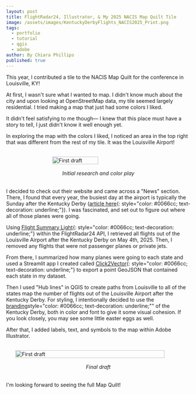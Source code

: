 ```yaml
---
layout: post
title: FlightRadar24, Illustrator, & My 2025 NACIS Map Quilt Tile
image: /assets/images/KentuckyDerbyFlights_NACIS2025_Print.png
tags:
  - portfolio
  - tutorial
  - qgis
  - adobe
author: By Chiara Phillips
published: true
---
```

<style>
/* Heading 1 styling */
.prose h1 {
  text-align: center !important;
  font-size: 2rem !important;
  padding-top: 2rem !important;
  margin-bottom: 1.5rem !important;
}

/* Heading 2 styling */
.prose h2 {
  text-align: center !important;
  font-size: 1.5rem !important;
  padding-top: 1.5rem !important;
  margin-bottom: 1.5rem !important;
}
</style>
This year, I contributed a tile to the NACIS Map Quilt for the conference in Louisville, KY!

At first, I wasn't sure what I wanted to map. I didn't know much about the city
and upon looking at OpenStreetMap data, my tile seemed largely residential. I tried making a map that just had some colors I liked. 

It didn't feel satisfying to me though— I knew that this place must have a story to tell, I just didn't know it well enough yet.

In exploring the map with the colors I liked, I noticed an area in the top right that was different from the rest of my tile. It was the Louisville Airport! 

<br>
<div style="display: flex; justify-content: center;">
<img src="/assets/images/mapquilt_first_attempt.png" alt="First draft" style="width: 50%; max-width: 400px;">
</div>
<div style="text-align: center; margin-top: 1rem; margin-bottom: 2rem;"><i>Initial research and color play</i></div>

I decided to check out their website and came across a "News" section. There, I found that every year, the busiest day at the airport is 
typically the Sunday after the Kentucky Derby ([article here](https://www.flylouisville.com/louisville-muhammad-ali-international-airport-is-ready-for-kentucky-derby-151/){: style="color: #0066cc; text-decoration: underline;"}). I was fascinated, and set out to figure out where all of those planes were going.

Using [Flight Summary Light](https://fr24api.flightradar24.com/docs/endpoints/flight-summary){: style="color: #0066cc; text-decoration: underline;"} within the FlightRadar24 API, I retrieved all flights out of the Louisville 
Airport after the Kentucky Derby on May 4th, 2025. Then, I removed any flights that were not passenger planes or private jets.

From there, I summarized how many planes were going to each state and used a Streamlit app I created called [Click2Vector](https://www.chiaraphillips.com/#click2vector){: style="color: #0066cc; text-decoration: underline;"} to export a point GeoJSON that contained each state in my dataset.

Then I used "Hub lines" in QGIS to create paths from Louisville to all of the states map the number of flights out of the Louisville Airport 
after the Kentucky Derby. For styling, I intentionally decided to use the [branding](https://www.kentuckyderby.com/)style="color: #0066cc; text-decoration: underline;"" of the Kentucky Derby, both in color and font to give it some visual cohesion. If you look closely, you may see some little easter eggs as well.

After that, I added labels, text, and symbols to the map within Adobe Illustrator.


<br>
<div style="display: flex; justify-content: center;">
<img src="/assets/images/KentuckyDerbyFlights_NACIS2025_Print.png" alt="First draft" style="width: 90%; max-width: 800px;">
</div>
<div style="text-align: center; margin-top: 1rem; margin-bottom: 2rem;"><i>Final draft</i></div>

I'm looking forward to seeing the full Map Quilt!